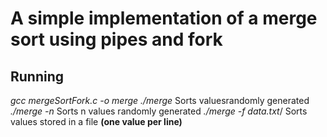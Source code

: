 # A simple implementation of a merge sort using pipes and fork
## Running
*gcc mergeSortFork.c -o merge*
*./merge* Sorts values ​​randomly generated
*./merge -n* Sorts n values randomly generated
*./merge -f data.txt*/ Sorts values stored in a file **(one value per line)**
